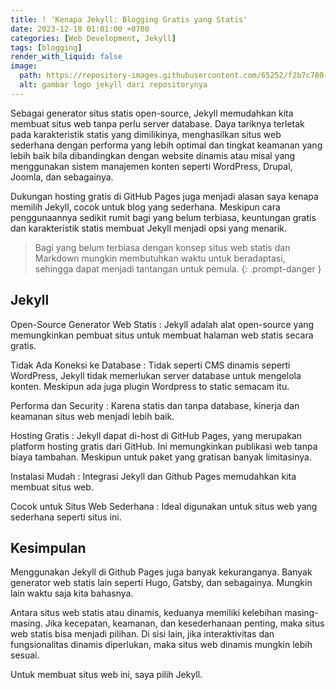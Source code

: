```yaml
---
title: ! 'Kenapa Jekyll: Blogging Gratis yang Statis'
date: 2023-12-18 01:01:00 +0700
categories: [Web Development, Jekyll]
tags: [blogging]
render_with_liquid: false
image:
  path: https://repository-images.githubusercontent.com/65252/f2b7c780-70b6-11e9-85d2-f4bda8708a2d
  alt: gambar logo jekyll dari repositorynya
---
```


Sebagai generator situs statis open-source, Jekyll memudahkan kita membuat situs web tanpa perlu server database. Daya tariknya terletak pada karakteristik statis yang dimilikinya, menghasilkan situs web sederhana dengan performa yang lebih optimal dan tingkat keamanan yang lebih baik bila dibandingkan dengan website dinamis atau misal yang menggunakan sistem manajemen konten seperti WordPress, Drupal, Joomla, dan sebagainya. 

Dukungan hosting gratis di GitHub Pages juga menjadi alasan saya kenapa memilih Jekyll, cocok untuk blog yang sederhana. Meskipun cara penggunaannya sedikit rumit bagi yang belum terbiasa, keuntungan gratis dan karakteristik statis membuat Jekyll menjadi opsi yang menarik.

> Bagi yang belum terbiasa dengan konsep situs web statis dan Markdown mungkin membutuhkan waktu untuk beradaptasi, sehingga dapat menjadi tantangan untuk pemula.
{: .prompt-danger }

## Jekyll

Open-Source Generator Web Statis
: Jekyll adalah alat open-source yang memungkinkan pembuat situs untuk membuat halaman web statis secara gratis.

Tidak Ada Koneksi ke Database
: Tidak seperti CMS dinamis seperti WordPress, Jekyll tidak memerlukan server database untuk mengelola konten. Meskipun ada juga plugin Wordpress to static semacam itu.

Performa dan Security
: Karena statis dan tanpa database, kinerja dan keamanan situs web menjadi lebih baik.

Hosting Gratis
: Jekyll dapat di-host di GitHub Pages, yang merupakan platform hosting gratis dari GitHub. Ini memungkinkan publikasi web tanpa biaya tambahan. Meskipun untuk paket yang gratisan banyak limitasinya.

Instalasi Mudah
: Integrasi Jekyll dan Github Pages memudahkan kita membuat situs web.

Cocok untuk Situs Web Sederhana
: Ideal digunakan untuk situs web yang sederhana seperti situs ini.

## Kesimpulan

Menggunakan Jekyll di Github Pages juga banyak kekuranganya. Banyak generator web statis lain seperti Hugo, Gatsby, dan sebagainya. Mungkin lain waktu saja kita bahasnya.

Antara situs web statis atau dinamis, keduanya memiliki kelebihan masing-masing. Jika kecepatan, keamanan, dan kesederhanaan penting, maka situs web statis bisa menjadi pilihan. Di sisi lain, jika interaktivitas dan fungsionalitas dinamis diperlukan, maka situs web dinamis mungkin lebih sesuai.

Untuk membuat situs web ini, saya pilih Jekyll.